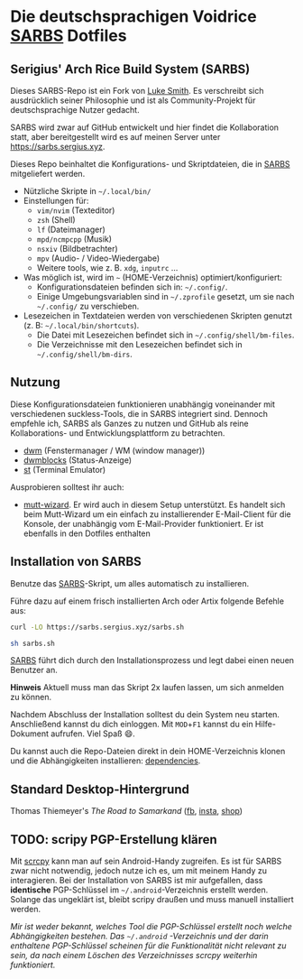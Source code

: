 # Die deutschsprachigen Voidrice [SARBS](https://sarbs.sergius.xyz/) Dotfiles

## Serigius' Arch Rice Build System (SARBS)

Dieses SARBS-Repo ist ein Fork von [Luke Smith](https://github.com/LukeSmithxyz/voidrice). Es verschreibt sich
ausdrücklich
seiner Philosophie und ist als Community-Projekt für deutschsprachige Nutzer gedacht.

SARBS wird zwar auf GitHub entwickelt und hier findet die Kollaboration statt, aber bereitgestellt wird es auf meinen
Server unter https://sarbs.sergius.xyz.

Dieses Repo beinhaltet die Konfigurations- und Skriptdateien, die in [SARBS](https://sarbs.sergius.xyz) mitgeliefert
werden.

- Nützliche Skripte in `~/.local/bin/`
- Einstellungen für:
    - `vim/nvim` (Texteditor)
    - `zsh` (Shell)
    - `lf` (Dateimanager)
    - `mpd/ncmpcpp` (Musik)
    - `nsxiv` (Bildbetrachter)
    - `mpv` (Audio- / Video-Wiedergabe)
    - Weitere tools, wie z. B. `xdg`, `inputrc` ...
- Was möglich ist, wird im `~` (HOME-Verzeichnis) optimiert/konfiguriert:
    - Konfigurationsdateien befinden sich in: `~/.config/`.
    - Einige Umgebungsvariablen sind in `~/.zprofile` gesetzt, um sie nach `~/.config/` zu verschieben.
- Lesezeichen in Textdateien werden von verschiedenen Skripten genutzt (z. B: `~/.local/bin/shortcuts`).
    - Die Datei mit Lesezeichen befindet sich in `~/.config/shell/bm-files`.
    - Die Verzeichnisse mit den Lesezeichen befindet sich in `~/.config/shell/bm-dirs`.

## Nutzung

Diese Konfigurationsdateien funktionieren unabhängig voneinander mit verschiedenen suckless-Tools, die in SARBS integriert sind. Dennoch empfehle ich, SARBS als Ganzes zu nutzen und GitHub als reine Kollaborations- und Entwicklungsplattform zu betrachten.

- [dwm](https://github.com/Sergi-us/dwm) (Fenstermanager / WM (window manager))
- [dwmblocks](https://github.com/Sergi-us/dwmblocks) (Status-Anzeige)
- [st](https://github.com/Sergi-us/st) (Terminal Emulator)

Ausprobieren solltest ihr auch:

- [mutt-wizard](https://github.com/lukesmithxyz/mutt-wizard). Er wird auch in diesem Setup unterstützt. Es handelt sich
  beim Mutt-Wizard um ein einfach zu installierender E-Mail-Client für die Konsole, der unabhängig vom E-Mail-Provider
  funktioniert. Er ist ebenfalls in den Dotfiles enthalten

## Installation von SARBS

Benutze das [SARBS](https://sarbs.sergius.xyz)-Skript, um alles automatisch zu installieren.

Führe dazu auf einem frisch installierten Arch oder Artix folgende Befehle aus:

```sh
curl -LO https://sarbs.sergius.xyz/sarbs.sh
```

```sh
sh sarbs.sh
```

[SARBS](https://sarbs.sergius.xyz) führt dich durch den Installationsprozess und legt dabei einen neuen Benutzer an.

**Hinweis** Aktuell muss man das Skript 2x laufen lassen, um sich anmelden zu können.

Nachdem Abschluss der Installation solltest du dein System neu starten. Anschließend kannst du dich einloggen. Mit
`MOD`+`F1` kannst du ein Hilfe-Dokument aufrufen. Viel Spaß &#128516;.

Du kannst auch die Repo-Dateien direkt in dein HOME-Verzeichnis klonen und die Abhängigkeiten
installieren: [dependencies](https://github.com/LukeSmithxyz/LARBS/blob/master/static/progs.csv).

## Standard Desktop-Hintergrund

Thomas Thiemeyer's *The Road to Samarkand* ([fb](https://www.facebook.com/t.thiemeyer/), [insta](https://www.instagram.com/tthiemeyer/), [shop](https://www.redbubble.com/de/people/TThiemeyer/shop))

## TODO: scripy PGP-Erstellung klären

[Kommentar]: # (Meinst du hier scripy oder scrcpy? scrcpy ist ein Tool, um das Handy zu steuern. scripy ist mir unbekannt.)

Mit [scrcpy](https://github.com/Genymobile/scrcpy) kann man auf sein Android-Handy zugreifen. Es ist für SARBS zwar
nicht notwendig, jedoch nutze ich es, um mit meinem Handy zu interagieren. Bei der Installation von SARBS ist mir
aufgefallen, dass **identische** PGP-Schlüssel im `~/.android`-Verzeichnis erstellt werden. Solange das ungeklärt ist,
bleibt scripy draußen und muss manuell installiert werden.

*Mir ist weder bekannt, welches Tool die PGP-Schlüssel erstellt noch welche Abhängigkeiten bestehen. Das `~/.android`
-Verzeichnis und der darin enthaltene PGP-Schlüssel scheinen für die Funktionalität nicht relevant zu sein, da nach
einem Löschen des Verzeichnisses scrcpy weiterhin funktioniert.*
